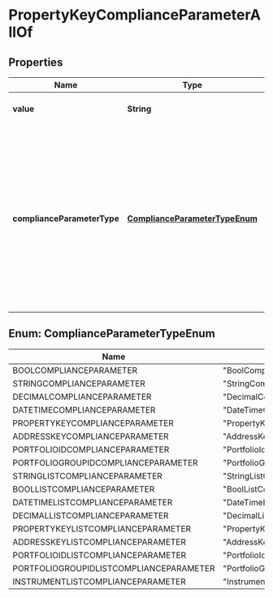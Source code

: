 

# PropertyKeyComplianceParameterAllOf


## Properties

Name | Type | Description | Notes
------------ | ------------- | ------------- | -------------
**value** | **String** | The key that uniquely identifies the property. It has the format {domain}/{scope}/{code}. | 
**complianceParameterType** | [**ComplianceParameterTypeEnum**](#ComplianceParameterTypeEnum) | The parameter type. The available values are: BoolComplianceParameter, StringComplianceParameter, DecimalComplianceParameter, DateTimeComplianceParameter, PropertyKeyComplianceParameter, AddressKeyComplianceParameter, PortfolioIdComplianceParameter, PortfolioGroupIdComplianceParameter, StringListComplianceParameter, BoolListComplianceParameter, DateTimeListComplianceParameter, DecimalListComplianceParameter, PropertyKeyListComplianceParameter, AddressKeyListComplianceParameter, PortfolioIdListComplianceParameter, PortfolioGroupIdListComplianceParameter, InstrumentListComplianceParameter | 



## Enum: ComplianceParameterTypeEnum

Name | Value
---- | -----
BOOLCOMPLIANCEPARAMETER | &quot;BoolComplianceParameter&quot;
STRINGCOMPLIANCEPARAMETER | &quot;StringComplianceParameter&quot;
DECIMALCOMPLIANCEPARAMETER | &quot;DecimalComplianceParameter&quot;
DATETIMECOMPLIANCEPARAMETER | &quot;DateTimeComplianceParameter&quot;
PROPERTYKEYCOMPLIANCEPARAMETER | &quot;PropertyKeyComplianceParameter&quot;
ADDRESSKEYCOMPLIANCEPARAMETER | &quot;AddressKeyComplianceParameter&quot;
PORTFOLIOIDCOMPLIANCEPARAMETER | &quot;PortfolioIdComplianceParameter&quot;
PORTFOLIOGROUPIDCOMPLIANCEPARAMETER | &quot;PortfolioGroupIdComplianceParameter&quot;
STRINGLISTCOMPLIANCEPARAMETER | &quot;StringListComplianceParameter&quot;
BOOLLISTCOMPLIANCEPARAMETER | &quot;BoolListComplianceParameter&quot;
DATETIMELISTCOMPLIANCEPARAMETER | &quot;DateTimeListComplianceParameter&quot;
DECIMALLISTCOMPLIANCEPARAMETER | &quot;DecimalListComplianceParameter&quot;
PROPERTYKEYLISTCOMPLIANCEPARAMETER | &quot;PropertyKeyListComplianceParameter&quot;
ADDRESSKEYLISTCOMPLIANCEPARAMETER | &quot;AddressKeyListComplianceParameter&quot;
PORTFOLIOIDLISTCOMPLIANCEPARAMETER | &quot;PortfolioIdListComplianceParameter&quot;
PORTFOLIOGROUPIDLISTCOMPLIANCEPARAMETER | &quot;PortfolioGroupIdListComplianceParameter&quot;
INSTRUMENTLISTCOMPLIANCEPARAMETER | &quot;InstrumentListComplianceParameter&quot;



